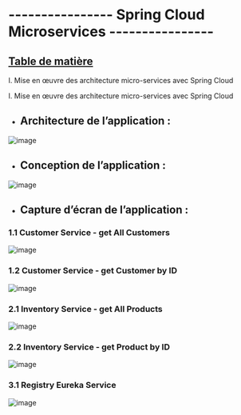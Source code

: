 # ---------------- Spring Cloud Microservices ----------------

## <ins>**Table de matière**</ins>

I.	Mise en œuvre des architecture micro-services avec Spring Cloud






I.	Mise en œuvre des architecture micro-services avec Spring Cloud

  * ##  Architecture de l’application :

![image](https://user-images.githubusercontent.com/79708292/206131983-57efaab1-f499-4edc-98a4-bd56ab3d89af.png)

 
 * ##   Conception de l’application :
 
![image](https://user-images.githubusercontent.com/79708292/206132027-b5568a4f-fdcc-4c4a-b705-93f1883495a1.png)



 *  ##  Capture d’écran de l’application :


 ###      1.1 Customer Service - get All Customers

![image](https://user-images.githubusercontent.com/79708292/206134546-09c2559d-f50f-4861-9318-141891b002d5.png)

 ###      1.2  Customer Service - get Customer by ID

![image](https://user-images.githubusercontent.com/79708292/206134804-42b58cef-7cf7-42f0-97a5-bdbed0f737f0.png)

 ###      2.1  Inventory Service - get All Products

![image](https://user-images.githubusercontent.com/79708292/206135031-6db2a62c-0e8c-4692-b99c-e5bf24f3d6a3.png)

 ###      2.2   Inventory Service - get Product by ID

![image](https://user-images.githubusercontent.com/79708292/206135199-13410d1b-00fc-45bc-be8e-04730f3de25a.png)

###       3.1   Registry Eureka Service
       
 ![image](https://user-images.githubusercontent.com/79708292/206138048-293f1a86-2a56-4a8e-beb6-ce026f095667.png)

